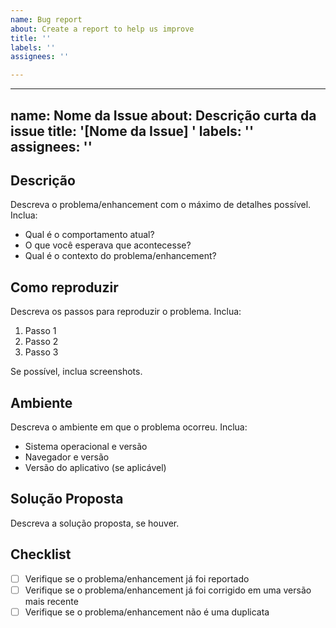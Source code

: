 ```yaml
---
name: Bug report
about: Create a report to help us improve
title: ''
labels: ''
assignees: ''

---
```


---
name: Nome da Issue
about: Descrição curta da issue
title: '[Nome da Issue] '
labels: ''
assignees: ''
---

## Descrição

Descreva o problema/enhancement com o máximo de detalhes possível. Inclua:

- Qual é o comportamento atual?
- O que você esperava que acontecesse?
- Qual é o contexto do problema/enhancement?

## Como reproduzir

Descreva os passos para reproduzir o problema. Inclua:

1. Passo 1
2. Passo 2
3. Passo 3

Se possível, inclua screenshots.

## Ambiente

Descreva o ambiente em que o problema ocorreu. Inclua:

- Sistema operacional e versão
- Navegador e versão
- Versão do aplicativo (se aplicável)

## Solução Proposta

Descreva a solução proposta, se houver.

## Checklist

- [ ] Verifique se o problema/enhancement já foi reportado
- [ ] Verifique se o problema/enhancement já foi corrigido em uma versão mais recente
- [ ] Verifique se o problema/enhancement não é uma duplicata
